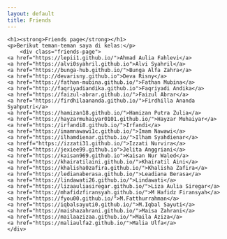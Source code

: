 ```yaml
---
layout: default
title: Friends
---
```



<div class="friends-container">

    <h1><strong>Friends page</strong></h1>
    <p>Berikut teman-teman saya di kelas:</p>
        <div class="friends-page">
    <a href="https://lepii1.github.io/">Ahmad Aulia Fahlevi</a>
    <a href="https://alvi0syahril.github.io">Alvi Syahril</a>
    <a href="https://bunga-hub.github.io/">Bunga Alfa Zahra</a>
    <a href="http://devarisny.github.io">Deva Risny</a>
    <a href="https://fathan-mubina.github.io/">Fathan Mubina</a>
    <a href="http://faqriyadiandika.github.io">Faqriyadi Andika</a>
    <a href="https://faizul-abrar.github.io/">Faizul Abrar</a>
    <a href="https://firdhilaananda.github.io/">Firdhilla Ananda Syahputri</a>
    <a href="https://hamizan18.github.io/">Hamizan Putra Zulia</a>
    <a href="https://hayzarmuhaiyar0101.github.io/">Hayzar Muhaiyar</a>
    <a href="https://irfandi8.github.io/">Irfandi</a>
    <a href="https://imamnawawi1c.github.io/">Imam Nawawi</a>
    <a href="https://ilhamdienar.github.io/">Ilham Syahdienar</a>
    <a hreff="https://izzati31.github.io/">Izzati Nurvira</a>
    <a href="https://jexiee99.github.io">Jelita Anggriani</a>
    <a href="https://kaisan969.github.io">Kaisan Nur Waled</a>
    <a href="https://khairatilaini.github.io/">Khairatil Aini</a>
    <a href="https://khalisha0zafira.github.io/">Khalisha Zafira</a>
    <a href="https://ledianaberasa.github.io/">Leadiana Berasa</a>
    <a href="https://lindawati26.github.io/">Lindawati</a>
    <a href="https://lizaauliasiregar.github.io/">Liza Aulia Siregar</a>
    <a href="https://mhafidzfiransyah.github.io/">M Hafidz Firansyah</a>
    <a href="https://fyou00.github.io/">M.Fatthurrahman</a>
    <a href="https://iqbalsayuti0.github.io/">M.Iqbal Sayuti</a>
    <a href="https://maishazahrani.github.io/">Maisa Zahrani</a>
    <a href="https://mailaazizaa.github.io/">Maila Aziza</a>
    <a href="https://maliaulfa2.github.io/">Malia Ulfa</a>
    </div>
</div>
    



    
   
  
